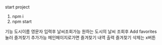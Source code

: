 start project
1. npm i
2. npm start 

기능
도시이름 영문자 입력후 날씨조회가능
원하는 도시의 날씨 조회후 Add favorites 눌러 즐겨찾기 추가가능
메인페이지로가면 즐겨찾기 내역 출력
즐겨찾기 삭제는 x버튼
